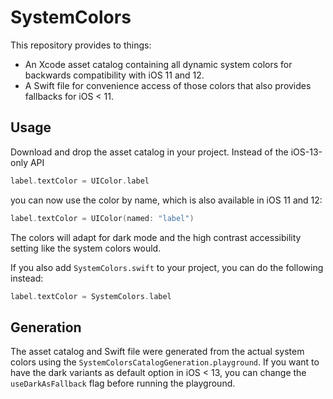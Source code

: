 # SystemColors
This repository provides to things:
- An Xcode asset catalog containing all dynamic system colors for backwards compatibility with iOS 11 and 12.
- A Swift file for convenience access of those colors that also provides fallbacks for iOS < 11. 

## Usage
Download and drop the asset catalog in your project. Instead of the iOS-13-only API

```swift
label.textColor = UIColor.label
```

you can now use the color by name, which is also available in iOS 11 and 12:

```swift
label.textColor = UIColor(named: "label")
```

The colors will adapt for dark mode and the high contrast accessibility setting like the system colors would.

If you also add `SystemColors.swift` to your project, you can do the following instead:

```swift
label.textColor = SystemColors.label
```

## Generation
The asset catalog and Swift file were generated from the actual system colors using the `SystemColorsCatalogGeneration.playground`.
If you want to have the dark variants as default option in iOS < 13, you can change the `useDarkAsFallback` flag before running the playground. 
